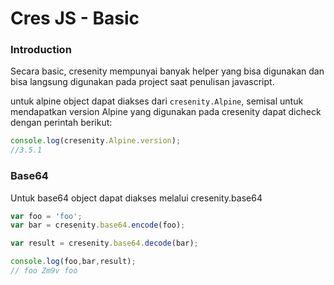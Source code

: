 # Cres JS - Basic
### Introduction

Secara basic, cresenity mempunyai banyak helper yang bisa digunakan dan bisa langsung digunakan pada project saat penulisan javascript.


untuk alpine object dapat diakses dari `cresenity.Alpine`, semisal untuk mendapatkan version Alpine yang digunakan pada cresenity dapat dicheck dengan perintah berikut:


```js
console.log(cresenity.Alpine.version);
//3.5.1
```


### Base64


Untuk base64 object dapat diakses melalui cresenity.base64

```js
var foo = 'foo';
var bar = cresenity.base64.encode(foo);

var result = cresenity.base64.decode(bar);

console.log(foo,bar,result);
// foo Zm9v foo
```
